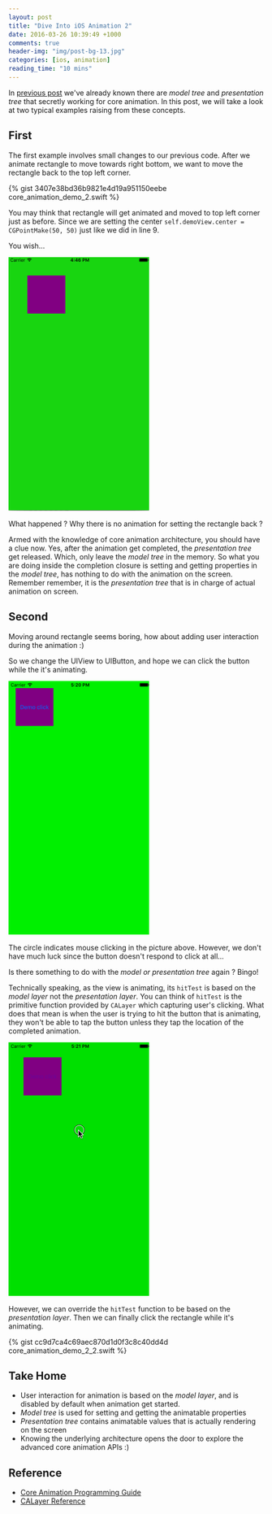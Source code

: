 ```yaml
---
layout: post
title: "Dive Into iOS Animation 2"
date: 2016-03-26 10:39:49 +1000
comments: true
header-img: "img/post-bg-13.jpg"
categories: [ios, animation]
reading_time: "10 mins"
---
```


In [previous post](http://pigfly.github.io/ios/animation/2016/03/01/Dive-Into-iOS-Animation-Series-1/) we've already known there are *model tree* and *presentation tree* that secretly working for core animation. In this post, we will take a look at two typical examples raising from these concepts.

<!--more-->

## First

The first example involves small changes to our previous code. After we animate rectangle to move towards right bottom, we want to move the rectangle back to the top left corner.

{% gist 3407e38bd36b9821e4d19a951150eebe core_animation_demo_2.swift %}

You may think that rectangle will get animated and moved to top left corner just as before. Since we are setting the center `self.demoView.center = CGPointMake(50, 50)` just like we did in line 9.

You wish...

![demo](/img/blog/iOS/core_animation/demo_2.gif)

What happened ? Why there is no animation for setting the rectangle back ?

Armed with the knowledge of core animation architecture, you should have a clue now. Yes, after the animation get completed, the *presentation tree* get released. Which, only leave the *model tree* in the memory. So what you are doing inside the completion closure is setting and getting properties in the *model tree*, has nothing to do with the animation on the screen. Remember remember, it is the *presentation tree* that is in charge of actual animation on screen.

## Second

Moving around rectangle seems boring, how about adding user interaction during the animation :)

So we change the UIView to UIButton, and hope we can click the button while the it's animating.

![demo](/img/blog/iOS/core_animation/demo_2_2.gif)

The circle indicates mouse clicking in the picture above. However, we don't have much luck since the button doesn't respond to click at all...

Is there something to do with the *model or presentation tree* again ? Bingo!

Technically speaking, as the view is animating, its `hitTest` is based on the *model layer* not the *presentation layer*. You can think of `hitTest` is the primitive function provided by `CALayer` which capturing user's clicking. What does that mean is when the user is trying to hit the button that is animating, they won't be able to tap the button unless they tap the location of the completed animation.

![demo](/img/blog/iOS/core_animation/demo_2_3.gif)

However, we can override the `hitTest` function to be based on the *presentation layer*. Then we can finally click the rectangle while it's animating.

{% gist cc9d7ca4c69aec870d1d0f3c8c40dd4d core_animation_demo_2_2.swift %}

## Take Home
- User interaction for animation is based on the *model layer*, and is disabled by default when animation get started.
- *Model tree* is used for setting and getting the animatable properties
- *Presentation tree* contains animatable values that is actually rendering on the screen
- Knowing the underlying architecture opens the door to explore the advanced core animation APIs :)

## Reference
- [Core Animation Programming Guide](https://developer.apple.com/library/ios/documentation/Cocoa/Conceptual/CoreAnimation_guide/CoreAnimationBasics/CoreAnimationBasics.html#//apple_ref/doc/uid/TP40004514-CH2-SW3)
- [CALayer Reference](https://developer.apple.com/library/mac/documentation/GraphicsImaging/Reference/CALayer_class/)
